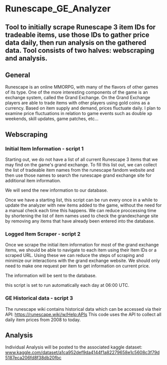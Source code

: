 # Runescape_GE_Analyzer
## Tool to initially scrape Runescape 3 item IDs for tradeable items, use those IDs to gather price data daily, then run analysis on the gathered data. Tool consists of two halves: webscraping and analysis.

## General

Runescape is an online MMORPG, with many of the flavors of other games of its type. One of the more interesting components of the game is an exchange system, called the Grand Exchange. On the Grand Exchange players are able to trade items with other players using gold coins as a currency. Based on item supply and demand, prices fluctuate daily. I plan to examine price fluctuations in relation to game events such as double xp weekends, skill updates, game patches, etc...


## Webscraping

### Initial Item Information - script 1

Starting out, we do not have a list of all current Runescape 3 items that we may find on the game's grand exchange. To fill this list out, we can collect the list of tradeable item names from the runescape fandom website and then use those names to search the runescape grand exchange site for additional item information.

We will send the new information to our database. 

Once we have a starting list, this script can be run every once in a while to update the analyzer with new items added to the game, without the need for a manual check each time this happens. We can reduce proccessing time by shortening the list of item names used to check the grandexchange site by removing any items that have already been entered into the database. 

### Logged Item Scraper - script 2

Once we scrape the initial item information for most of the grand exchange items, we should be able to navigate to each item using their Item IDs or a scraped URL. Using these we can reduce the steps of scraping and minimize our interactions with the grand exchange website. We should only need to make one request per item to get information on current price. 

The information will be sent to the database. 

this script is set to run automatically each day at 06:00 UTC. 

### GE Historical data - script 3

The runescape wiki contains historical data which can be accessed via their API: https://runescape.wiki/w/Help:APIs
This code uses the API to collect all daily item prices from 2008 to today. 

## Analysis

Individual Analysis will be posted to the associated kaggle dataset: www.kaggle.com/dataset/a1ca952def9da4144f1a82279658e1c5608c3f79d5187eca206fd8f38db20fbc
